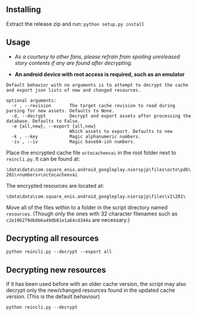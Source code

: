 

## Installing
Extract the release zip and run:
```python setup.py install```

## Usage

* *As a courtesy to other fans, please refrain from spoiling unreleased story contents if any are found after decrypting.*

* **An android device with root access is required, such as an emulator**

```
Default behavior with no arguments is to attempt to decrypt the cache and export json lists of new and changed resources.

optional arguments:
  -r , --revision       The target cache revision to read during parsing for new assets. Defaults to None.
  -d, --decrypt         Decrypt and export assets after processing the database. Defaults to False.
  -e {all,new}, --export {all,new}
                        Which assets to export. Defaults to new
  -k , --key            Magic alphanumeric numbers.
  -iv , --iv            Magic base64-ish numbers.
```

Place the encrypted cache file `octocacheevai` in the root folder next to `reincli.py`.
It can be found at:

`\data\data\com.square_enix.android_googleplay.nierspjp\files\octo\pdb\201\<numbers>\octocacheevai`

The encrypted resources are located at:

`\data\data\com.square_enix.android_googleplay.nierspjp\files\v1\201\`

Move all of the files within to a folder in the script directory named `resources`. (Though only the ones with 32 character filenames such as `c2e196279db8b6a49db81e1a64cd344a` are necessary.)


## Decrypting all resources
```
python reincli.py --decrypt --export all
```

## Decrypting new resources
If it has been used before with an older cache version, the script may also decrypt only the new/changed resources found in the updated cache version.
(This is the default behaviour)
```
python reincli.py --decrypt
```
